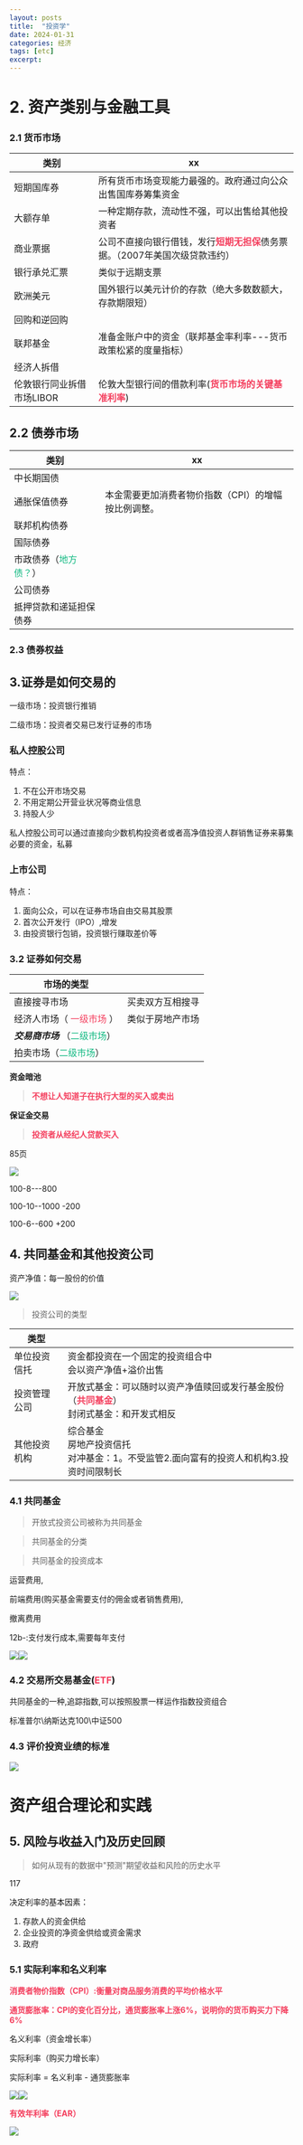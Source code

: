 ```yaml
---
layout: posts
title:  "投资学"
date: 2024-01-31
categories: 经济
tags: [etc]
excerpt: 
---
```


# 2. 资产类别与金融工具

### 2.1 货币市场

| 类别                      | xx                                                                                                                           |
| ------------------------- | ---------------------------------------------------------------------------------------------------------------------------- |
| 短期国库券                | 所有货币市场变现能力最强的。政府通过向公众出售国库券筹集资金                                                                 |
| 大额存单                  | 一种定期存款，流动性不强，可以出售给其他投资者                                                                               |
| 商业票据                  | 公司不直接向银行借钱，发行<b><span style="color:rgba(244,63,94,1)">短期无担保</span></b>债务票据。（2007年美国次级贷款违约） |
| 银行承兑汇票              | 类似于远期支票                                                                                                               |
| 欧洲美元                  | 国外银行以美元计价的存款（绝大多数数额大，存款期限短）                                                                       |
| 回购和逆回购              |                                                                                                                              |
| 联邦基金                  | 准备金账户中的资金（联邦基金率利率---货币政策松紧的度量指标）                                                                |
| 经济人拆借                |                                                                                                                              |
| 伦敦银行同业拆借市场LIBOR | 伦敦大型银行间的借款利率(<b><span style="color:rgba(244,63,94,1)">货币市场的关键基准利率</span></b>)                         |

## 2.2 债券市场

| 类别                                                               | xx                                                  |
| ------------------------------------------------------------------ | --------------------------------------------------- |
| 中长期国债                                                         |                                                     |
| 通胀保值债券                                                       | 本金需要更加消费者物价指数（CPI）的增幅按比例调整。 |
| 联邦机构债券                                                       |                                                     |
| 国际债券                                                           |                                                     |
| 市政债券（<span style="color:rgba(16,185,129,1)">地方债？</span>） |                                                     |
| 公司债券                                                           |                                                     |
| 抵押贷款和递延担保债券                                             |                                                     |

### 2.3 债券权益



## 3.证券是如何交易的

一级市场：投资银行推销

二级市场：投资者交易已发行证券的市场

### 私人控股公司

特点：

1. 不在公开市场交易
2. 不用定期公开营业状况等商业信息
3. 持股人少

私人控股公司可以通过直接向少数机构投资者或者高净值投资人群销售证券来募集必要的资金，私募

### 上市公司

特点：

1. 面向公众，可以在证券市场自由交易其股票
2. 首次公开发行（IPO）,增发
3. 由投资银行包销，投资银行赚取差价等

### 3.2 证券如何交易

| 市场的类型                                                                      |                  |
| ------------------------------------------------------------------------------- | ---------------- |
| 直接搜寻市场                                                                    | 买卖双方互相搜寻 |
| 经济人市场（<span style="color:rgba(244,63,94,1)"> 一级市场</span> ）           | 类似于房地产市场 |
| ***交易商市场***     （<span style="color:rgba(16,185,129,1)">二级市场</span>） |                  |
| 拍卖市场（<span style="color:rgba(16,185,129,1)">二级市场</span>）              |                  |

**资金暗池**

> <b><span style="color:rgba(244,63,94,1)">不想让人知道子在执行大型的买入或卖出</span></b>

**保证金交易**

> <b><span style="color:rgba(244,63,94,1)">投资者从经纪人贷款买入</span></b>

85页

![](../.images/18d9dfb75df.png)

100-8---800

100-10--1000  -200

100-6--600  +200



## 4. 共同基金和其他投资公司

资产净值：每一股份的价值

![](../.images/18d9e01a6c7.png)

> 投资公司的类型

| 类型         |                                                                                                                                               |
| ------------ | --------------------------------------------------------------------------------------------------------------------------------------------- |
| 单位投资信托 | 资金都投资在一个固定的投资组合中<br/>会以资产净值+溢价出售                                                                                    |
| 投资管理公司 | 开放式基金：可以随时以资产净值赎回或发行基金股份（<b><span style="color:rgba(244,63,94,1)">共同基金</span></b>）<br/>封闭式基金：和开发式相反 |
| 其他投资机构 | 综合基金<br/>房地产投资信托<br/>对冲基金：1。不受监管2.面向富有的投资人和机构3.投资时间限制长<br/>                                            |

### 4.1 共同基金

> 开放式投资公司被称为共同基金

> 共同基金的分类

> 共同基金的投资成本

运营费用,

前端费用(购买基金需要支付的佣金或者销售费用),

撤离费用

12b-:支付发行成本,需要每年支付

![](../.images/18da86934c4.png)![](../.images/18da86ea4d6.png)

### 4.2 交易所交易基金(<span style="color:rgba(244,63,94,1)">ETF</span>)

共同基金的一种,追踪指数,可以按照股票一样运作指数投资组合

标准普尔\纳斯达克100\中证500

### 4.3 评价投资业绩的标准

![](../.images/18da87b1136.png)

# 资产组合理论和实践

## 5. 风险与收益入门及历史回顾

> 如何从现有的数据中"预测"期望收益和风险的历史水平

117

决定利率的基本因素：

1. 存款人的资金供给
2. 企业投资的净资金供给或资金需求
3. 政府

### 5.1 实际利率和名义利率

<b><span style="color:rgba(244,63,94,1)">消费者物价指数（CPI）:衡量对商品服务消费的平均价格水平</span></b>

<b><span style="color:rgba(244,63,94,1)">通货膨胀率：CPI的变化百分比，通货膨胀率上涨6%，说明你的货币购买力下降6%</span></b>

名义利率（资金增长率）

实际利率（购买力增长率）

实际利率 = 名义利率 - 通货膨胀率

![](../.images/18dad3ef289.png)![](../.images/18dad4cc680.png)

<b><span style="color:rgba(244,63,94,1)">有效年利率（EAR）</span></b>

![](../.images/18dad59ec06.png)